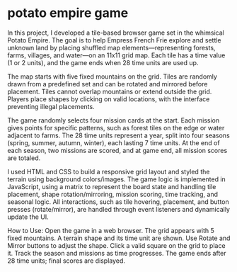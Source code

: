 # potato empire game

In this project, I developed a tile-based browser game set in the whimsical Potato Empire. The goal is to help Empress French Frie explore and settle unknown land by placing shuffled map elements—representing forests, farms, villages, and water—on an 11x11 grid map. Each tile has a time value (1 or 2 units), and the game ends when 28 time units are used up.

The map starts with five fixed mountains on the grid. Tiles are randomly drawn from a predefined set and can be rotated and mirrored before placement. Tiles cannot overlap mountains or extend outside the grid. Players place shapes by clicking on valid locations, with the interface preventing illegal placements.

The game randomly selects four mission cards at the start. Each mission gives points for specific patterns, such as forest tiles on the edge or water adjacent to farms. The 28 time units represent a year, split into four seasons (spring, summer, autumn, winter), each lasting 7 time units. At the end of each season, two missions are scored, and at game end, all mission scores are totaled.

I used HTML and CSS to build a responsive grid layout and styled the terrain using background colors/images. The game logic is implemented in JavaScript, using a matrix to represent the board state and handling tile placement, shape rotation/mirroring, mission scoring, time tracking, and seasonal logic. All interactions, such as tile hovering, placement, and button presses (rotate/mirror), are handled through event listeners and dynamically update the UI.

How to Use:
Open the game in a web browser.
The grid appears with 5 fixed mountains.
A terrain shape and its time unit are shown.
Use Rotate and Mirror buttons to adjust the shape.
Click a valid square on the grid to place it.
Track the season and missions as time progresses.
The game ends after 28 time units; final scores are displayed.
